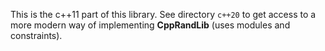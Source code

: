 This is the c++11 part of this library.
See directory `c++20` to get access to a more modern way of implementing **CppRandLib** (uses modules and constraints).
